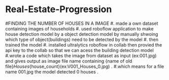# Real-Estate-Progression
#FINDING THE NUMBER OF HOUSES IN A  IMAGE
#. made a own dataset containing images of households
#. used roboflow application to make house detection model by  a object detection model by manually shwoing which type of object(buildings) need to be detected by the model
#. then trained the model
#. installed ultralytics roboflow in collab then provied the api key to the collab so that we can acess the building detection model
#.wrote a code which takes the image from dataset as input (ex:001.jpg) and gives output as image file name containing {name of old file}_Houses_{house_count}(ex:V001_Houses_0.jpg) .
#.which means for a file name 001.jpg the model detected 0 houses .
